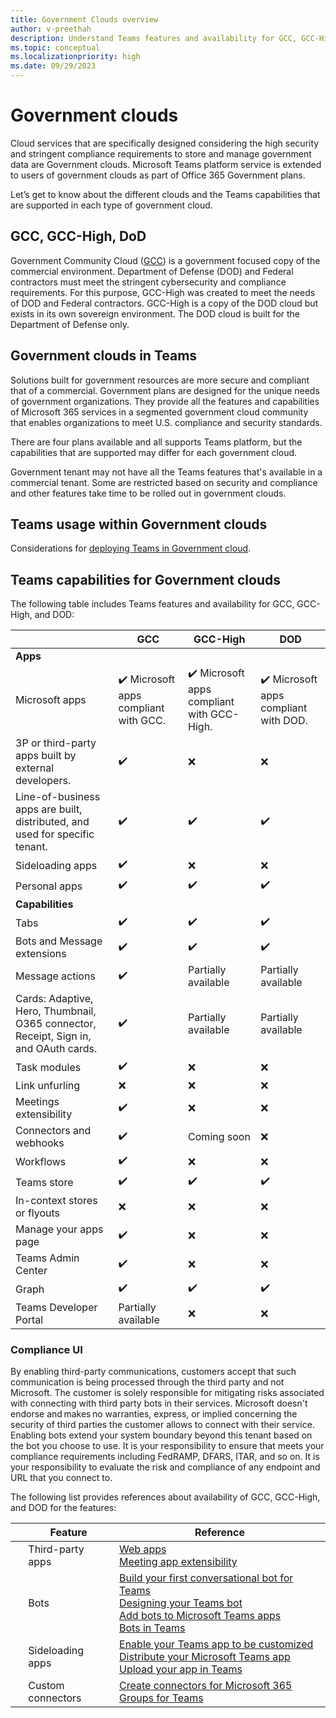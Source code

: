 ```yaml
---
title: Government Clouds overview
author: v-preethah
description: Understand Teams features and availability for GCC, GCC-High, and DOD tenants.
ms.topic: conceptual
ms.localizationpriority: high
ms.date: 09/29/2023
---
```

# Government clouds

Cloud services that are specifically designed considering the high security and stringent compliance requirements to store and manage government data are Government clouds. Microsoft Teams platform service is extended to users of government clouds as part of Office 365 Government plans.

Let’s get to know about the different clouds and the Teams capabilities that are supported in each type of government cloud.

## GCC, GCC-High, DoD

Government Community Cloud ([GCC](../get-started/glossary.md)) is a government focused copy of the commercial environment. Department of Defense (DOD) and Federal contractors must meet the stringent cybersecurity and compliance requirements. For this purpose, GCC-High was created to meet the needs of DOD and Federal contractors. GCC-High is a copy of the DOD cloud but exists in its own sovereign environment. The DOD cloud is built for the Department of Defense only.

## Government clouds in Teams

Solutions built for government resources are more secure and compliant that of a commercial. Government plans are designed for the unique needs of government organizations. They provide all the features and capabilities of Microsoft 365 services in a segmented government cloud community that enables organizations to meet U.S. compliance and security standards.

There are four plans available and all supports Teams platform, but the capabilities that are supported may differ for each government cloud.

Government tenant may not have all the Teams features that's available in a commercial tenant. Some are restricted based on security and compliance and other features take time to be rolled out in government clouds.

## Teams usage within Government clouds

Considerations for [deploying Teams in Government cloud](/microsoftteams/expand-teams-across-your-org/teams-for-government-landing-page).

## Teams capabilities for Government clouds

The following table includes Teams features and availability for GCC, GCC-High, and DOD:

| &nbsp; | GCC | GCC-High | DOD |
|-------------|---------|---|---|
| **Apps** | &nbsp; | &nbsp; | &nbsp; |
| Microsoft apps | ✔️ Microsoft apps compliant with GCC. | ✔️ Microsoft apps compliant with GCC-High. | ✔️ Microsoft apps compliant with DOD. |
| 3P or third-party apps built by external developers. | ✔️ | ❌ | ❌ |
|Line-of-business apps are built, distributed, and used for specific tenant. | ✔️ | ✔️ | ✔️ |
|Sideloading apps | ✔️ | ❌ | ❌ |
|Personal apps | ✔️ | ✔️ | ✔️ |
| **Capabilities** | &nbsp; | &nbsp; | &nbsp; |
| Tabs | ✔️ | ✔️ | ✔️ |
| Bots and Message extensions | ✔️ | ✔️ | ✔️ |
| Message actions | ✔️ | Partially available | Partially available |
| Cards: Adaptive, Hero, Thumbnail, O365 connector, Receipt, Sign in, and OAuth cards. | ✔️ | Partially available | Partially available |
| Task modules | ✔️ | ❌ | ❌ |
| Link unfurling | ❌ | ❌ | ❌ |
| Meetings extensibility | ✔️ | ❌ | ❌ |
| Connectors and webhooks | ✔️ | Coming soon | ❌ |
| Workflows| ✔️ | ❌ | ❌ |
| Teams store | ✔️ | ✔️ | ✔️ |
| In-context stores or flyouts | ❌ | ❌ | ❌ |
| Manage your apps page | ✔️ | ❌ | ❌ |
| Teams Admin Center | ✔️ | ❌ | ❌ |
| Graph | ✔️ | ✔️ | ✔️ |
| Teams Developer Portal | Partially available | ❌ | ❌ |

### Compliance UI

By enabling third-party communications, customers accept that such communication is being processed through the third party and not Microsoft. The customer is solely responsible for mitigating risks associated with connecting with third party bots in their services. Microsoft doesn't endorse and makes no warranties, express, or implied concerning the security of third parties the customer allows to connect with their service. Enabling bots extend your system boundary beyond this tenant based on the bot you choose to use. It is your responsibility to ensure that meets your compliance requirements including FedRAMP, DFARS, ITAR, and so on. It is your responsibility to evaluate the risk and compliance of any endpoint and URL that you connect to.

The following list provides references about availability of GCC, GCC-High, and DOD for the features:

| &nbsp; | Feature | Reference |
|-------------|---------|---|
| &nbsp; | Third-party apps | [Web apps](../samples/integrating-web-apps.md) <br> [Meeting app extensibility](../apps-in-teams-meetings/teams-apps-in-meetings.md) |
| &nbsp; | Bots | [Build your first conversational bot for Teams](../get-started/first-app-bot.md) <br> [Designing your Teams bot](../bots/design/bots.md) <br> [Add bots to Microsoft Teams apps](../resources/bot-v3/bots-overview.md) <br> [Bots in Teams](../bots/what-are-bots.md) |
| &nbsp; | Sideloading apps | [Enable your Teams app to be customized](../concepts/design/enable-app-customization.md) <br> [Distribute your Microsoft Teams app](../concepts/deploy-and-publish/apps-publish-overview.md) <br> [Upload your app in Teams](../concepts/deploy-and-publish/apps-upload.md) |
| &nbsp; | Custom connectors | [Create connectors for Microsoft 365 Groups for Teams](../webhooks-and-connectors/how-to/connectors-creating.md) |
